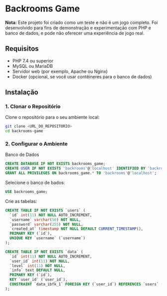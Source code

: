 # Backrooms Game

**Nota:** Este projeto foi criado como um teste e não é um jogo completo. Foi desenvolvido para fins de demonstração e experimentação com PHP e banco de dados, e pode não oferecer uma experiência de jogo real.

## Requisitos

- PHP 7.4 ou superior
- MySQL ou MariaDB
- Servidor web (por exemplo, Apache ou Nginx)
- Docker (opcional, se você usar contêineres para o banco de dados)

## Instalação

### 1. Clonar o Repositório

Clone o repositório para o seu ambiente local:

```bash
git clone <URL_DO_REPOSITORIO>
cd backrooms-game
```
### 2. Configurar o Ambiente
Banco de Dados

```sql
CREATE DATABASE IF NOT EXISTS backrooms_game;
CREATE USER IF NOT EXISTS 'backrooms'@'localhost' IDENTIFIED BY 'backrooms';
GRANT ALL PRIVILEGES ON backrooms_game.* TO 'backrooms'@'localhost';
```

Selecione o banco de bados:
```sql
USE backrooms_game;
```

Crie as tabelas:
```sql
CREATE TABLE IF NOT EXISTS `users` (
  `id` int(11) NOT NULL AUTO_INCREMENT,
  `username` varchar(50) NOT NULL,
  `password` varchar(255) NOT NULL,
  `created_at` timestamp NOT NULL DEFAULT CURRENT_TIMESTAMP(),
  PRIMARY KEY (`id`),
  UNIQUE KEY `username` (`username`)
);

CREATE TABLE IF NOT EXISTS `data` (
  `id` int(11) NOT NULL AUTO_INCREMENT,
  `user_id` int(11) NOT NULL,
  `level` int(11) NOT NULL,
  `info` text DEFAULT NULL,
  PRIMARY KEY (`id`),
  KEY `user_id` (`user_id`),
  CONSTRAINT `data_ibfk_1` FOREIGN KEY (`user_id`) REFERENCES `users` (`id`)
);
```
